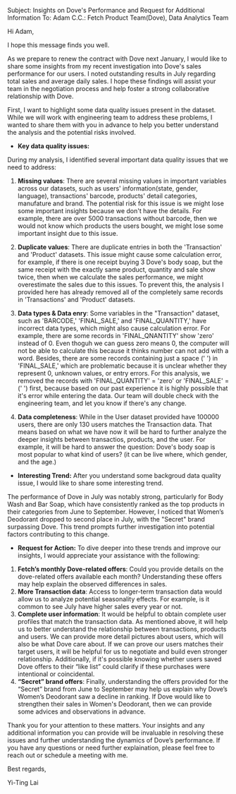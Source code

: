 Subject: Insights on Dove's Performance and Request for Additional Information
To: Adam
C.C.: Fetch Product Team(Dove), Data Analytics Team

Hi Adam,

I hope this message finds you well.

As we prepare to renew the contract with Dove next January, I would like to share some insights from my recent investigation into Dove's sales performance for our users. I noted outstanding results in July regarding total sales and average daily sales. I hope these findings will assist your team in the negotiation process and help foster a strong collaborative relationship with Dove.

First, I want to highlight some data quality issues present in the dataset. While we will work with engineering team to address these problems, I wanted to share them with you in advance to help you better understand the analysis and the potential risks involved.

* __Key data quality issues:__

During my analysis, I identified several important data quality issues that we need to address:

1.	__Missing values__: There are several missing values in important variables across our datasets, such as users' information(state, gender, language), transactions' barcode, products' detail categories, manufature and brand. The potential risk for this issue is we might lose some important insights because we don't have the details. For example, there are over 5000 transactions without barcode, then we would not know which products the users bought, we might lose some important insight due to this issue.

2.	__Duplicate values__: There are duplicate entries in both the 'Transaction' and 'Product' datasets. This issue might cause some calculation error, for example, if there is one receipt buying 3 Dove's body soap, but the same receipt with the exactly same product, quantity and sale show twice, then when we calculate the sales performance, we might overestimate the sales due to this issues. To prevent this, the analysis I provided here has already removed all of the completely same records in 'Transactions' and 'Product' datasets.

3.	__Data types & Data enry__: Some variables in the "Transaction" dataset, such as 'BARCODE,' 'FINAL_SALE,' and 'FINAL_QUANTITY,' have incorrect data types, which might also cause calculation error. For example, there are some records in 'FINAL_QNANTITY' show 'zero' instead of 0. Even thoguh we can guess zero means 0, the computer will not be able to calculate this because it thinks number can not add with a word. Besides, there are some records containing just a space (' ') in 'FINAL_SALE,' which are problematic because it is unclear whether they represent 0, unknown values, or entry errors. For this analysis, we removed the records with 'FINAL_QUANTITY' = 'zero' or 'FINAL_SALE' = (' ') first, because based on our past experience it is highly possible that it's error while entering the data. Our team will double check with the engineering team, and let you know if there's any change.

5.	__Data completeness__: 
While in the User dataset provided have 100000 users, there are only 130 users matches the Transaction data. That means based on what we have now it will be hard to further analyze the deeper insights between transactios, products, and the user. For example, it will be hard to answer the question: Dove's body soap is most popular to what kind of users? (it can be live where, which gender, and the age.)

* __Interesting Trend:__
After you understand some backgroud data quality issue, I would like to share some interesting trend.

The performance of Dove in July was notably strong, particularly for Body Wash and Bar Soap, which have consistently ranked as the top products in their categories from June to September. However, I noticed that Women’s Deodorant dropped to second place in July, with the "Secret" brand surpassing Dove. This trend prompts further investigation into potential factors contributing to this change.


* __Request for Action:__
To dive deeper into these trends and improve our insights, I would appreciate your assistance with the following:

1.	__Fetch’s monthly Dove-related offers__: Could you provide details on the dove-related offers available each month? Understanding these offers may help explain the observed differences in sales.
2.	__More Transaction data__: Access to longer-term transaction data would allow us to analyze potential seasonality effects. For example, is it common to see July have higher sales every year or not.
3.	__Complete user information__: It would be helpful to obtain complete user profiles that match the transaction data. As mentioned above, it will help us to better understand the relationship between transactions, products and users. We can provide more detail pictures about users, which will also be what Dove care about. If we can prove our users matches their target users, it will be helpful for us to negotiate and build even stronger relationship. Additionally, if it's possible knowing whether users saved Dove offers to their “like list” could clarify if these purchases were intentional or coincidental.
4.	__“Secret” brand offers__: Finally, understanding the offers provided for the “Secret” brand from June to September may help us explain why Dove’s Women’s Deodorant saw a decline in ranking. If Dove would like to strengthen their sales in Women's Deodorant, then we can provide some advices and observations in advance.

Thank you for your attention to these matters. Your insights and any additional information you can provide will be invaluable in resolving these issues and further understanding the dynamics of Dove’s performance.
If you have any questions or need further explaination, please feel free to reach out or schedule a meeting with me.

Best regards,

Yi-Ting Lai